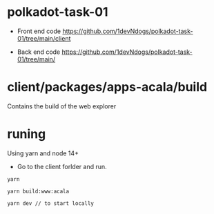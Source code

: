 # polkadot-task-01

- Front end code
https://github.com/1devNdogs/polkadot-task-01/tree/main/client

- Back end code
https://github.com/1devNdogs/polkadot-task-01/tree/main/

# client/packages/apps-acala/build

Contains the build of the web explorer

# runing

Using yarn and node 14+

- Go to the client forlder and run.
```
yarn 

yarn build:www:acala

yarn dev // to start locally

```